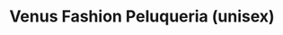 ---
title: "Venus Fashion Peluqueria (unisex)"
url: /torrox-costa/venus-fashion-peluqueria-unisex/
shop: Friseur
---
